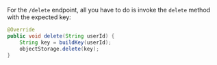 For the `/delete` endpoint, all you have to do is invoke the `delete` method with the expected key:

```java
@Override
public void delete(String userId) {
    String key = buildKey(userId);
    objectStorage.delete(key);
}
```